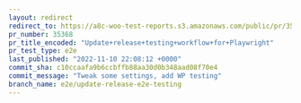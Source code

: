```yaml
---
layout: redirect
redirect_to: https://a8c-woo-test-reports.s3.amazonaws.com/public/pr/35368/e2e/index.html
pr_number: 35368
pr_title_encoded: "Update+release+testing+workflow+for+Playwright"
pr_test_type: e2e
last_published: "2022-11-10 22:08:12 +0000"
commit_sha: c10ccaafa9b6ccbffb88aa30d0b348aad08f70e4
commit_message: "Tweak some settings, add WP testing"
branch_name: e2e/update-release-e2e-testing
---
```

